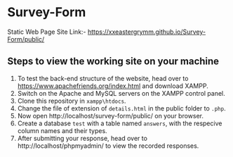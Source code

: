 # Survey-Form

Static Web Page Site Link:- https://xxeastergrymm.github.io/Survey-Form/public/

## Steps to view the working site on your machine

1. To test the back-end structure of the website, head over to https://www.apachefriends.org/index.html and download XAMPP.
2. Switch on the Apache and MySQL servers on the XAMPP control panel.
3. Clone this repository in `xampp\htdocs`.
4. Change the file of extension of `details.html` in the public folder to `.php`.
5. Now open http://localhost/survey-form/public/ on your browser.
6. Create a database `test` with a table named `answers`, with the respecive column names and their types.
7. After submitting your response, head over to http://localhost/phpmyadmin/ to view the recorded responses.
